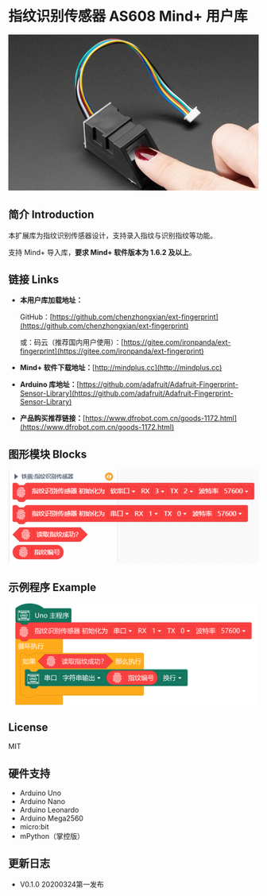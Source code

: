 # 指纹识别传感器 AS608 Mind+ 用户库

![](./arduinoC/_images/featured.png)

## 简介 Introduction

本扩展库为指纹识别传感器设计，支持录入指纹与识别指纹等功能。

支持 Mind+ 导入库，**要求 Mind+ 软件版本为 1.6.2 及以上**。

## 链接 Links

- **本用户库加载地址：**

  GitHub：[https://github.com/chenzhongxian/ext-fingerprint](https://github.com/chenzhongxian/ext-fingerprint)

  或：码云（推荐国内用户使用）：[https://gitee.com/ironpanda/ext-fingerprint](https://gitee.com/ironpanda/ext-fingerprint) 

- **Mind+ 软件下载地址：**[http://mindplus.cc](http://mindplus.cc)

- **Arduino 库地址：**[https://github.com/adafruit/Adafruit-Fingerprint-Sensor-Library](https://github.com/adafruit/Adafruit-Fingerprint-Sensor-Library)

- **产品购买推荐链接：**[https://www.dfrobot.com.cn/goods-1172.html](https://www.dfrobot.com.cn/goods-1172.html)

## 图形模块 Blocks

![](./arduinoC/_images/block.png)

## 示例程序 Example

![](./arduinoC/_images/example.png)

## License

MIT

## 硬件支持

- Arduino Uno
- Arduino Nano
- Arduino Leonardo
- Arduino Mega2560
- micro:bit
- mPython（掌控版）

## 更新日志

- V0.1.0 20200324第一发布

